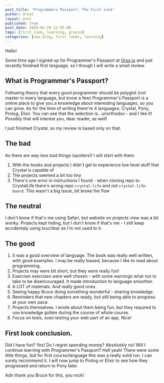 ```yaml
---
post_title: 'Programmers Passport: The First Look'
author: dreat
layout: post
published: true
post_date: 2020-04-29 22:55:00
tags: [first_look, learning, groxio]
categories: [new_blog, first_looks, learning]
---
```

Hello!

Some time ago I signed up for Programmer's Passport at [Grox.io](httsp://grox.io) and just recently finished first language, so I though I will write a small review.

## What is Programmer's Passport?
Following theory that every good programmer should be polyglot (not master in every language, but know a few) Programmer's Passport is a online place to give you a knowledge about interesting languages, so you can grow.
As for the time of writing there're 4 languages: Crystal, Pony, Prolog, Elixir.
You can see that the selection is.. unorthodox - and I like it! Possibly that will interest you, dear reader, as well!

I just finished Crystal, so my review is based only on that.

## The bad
As there are way less bad things (spoilers!) I will start with them.
1. With the books and projects I didn't get to experience low level stuff that Crystal is capable of
2. The projects seemed a bit too tiny
3. There's one error in instructions I found - when cloning repo to CrystalLife there's wrong repo `crystal-life` and not `crystal-life-board`. This wasn't a big issue, bit broke the flow

## The neutral
I don't know if that's me using Safari, but website on projects view was a bit wonky. Projects kept hiding, but I don't know if that's me - I still keep accidentaly using touchbar as I'm not used to it.

## The good
1. It was a good overview of language. The book was really well written, with good examples. I may be really biased, because I like to read about programming.
2. Projects may were bit short, but they were really fun!
3. Exercism exercises were well chosen - with some warnings what not to take to be disencouraged. It made introduction to language smoother.
4. A LOT of materials. And really good ones.
5. Seeing happy Bruce doing something wonderful - sharing knowledge.
6. Reminders that new chapters are ready, but sitll being able to progress at your own pace.
7. Projects themselves. I wrote about them being fun, but they required to use knowledge gotten during the course of whole course.
8. Focus on tests, even testing your web part of an app. Nice!

## First look conclusion.
Did I have fun? Yes! 
Do I regret spending money? Absolutely no! 
Will I continue learning with Programmer's Passport? Hell yeah!
There were some little things, but for first course/language this was a really solid run. I can surely recommend it. I will now jump to Prolog or Elixir to see how they progressed and return to Pony later.

Adn thank you Bruce for this, you rock!
